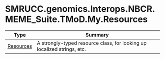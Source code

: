 ﻿
# SMRUCC.genomics.Interops.NBCR.MEME_Suite.TMoD.My.Resources

|Type|Summary|
|----|-------|
|[Resources](./Resources.md)|A strongly-typed resource class, for looking up localized strings, etc.|

